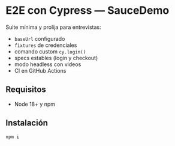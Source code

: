 # E2E con Cypress — SauceDemo

Suite mínima y prolija para entrevistas:
- `baseUrl` configurado
- `fixtures` de credenciales
- comando custom `cy.login()`
- specs estables (login y checkout)
- modo headless con videos
- CI en GitHub Actions

## Requisitos
- Node 18+ y npm

## Instalación
```bash
npm i
